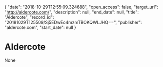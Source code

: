 {
  "date": "2018-10-29T12:55:09.324688", 
  "open_access": false, 
  "target_url": "http://aldercote.com/", 
  "description": null, 
  "end_date": null, 
  "title": "Aldercote", 
  "record_id": "20181029T125509/Sj5EDwEo4mzmTBOKQWLJHQ==", 
  "publisher": "aldercote.com", 
  "start_date": null
}

# Aldercote

None